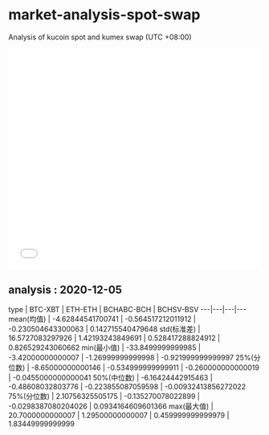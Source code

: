# market-analysis-spot-swap
Analysis of kucoin spot and kumex swap (UTC +08:00)

<iframe width="100%" height="440" src="./data.html" frameborder="no" border="0" scrolling="no"></iframe>

## analysis : 2020-12-05

type | BTC-XBT | ETH-ETH | BCHABC-BCH | BCHSV-BSV 
---|---|---|---
mean(均值) | -4.62844541700741 | -0.564517212011912 | -0.230504643300063 | 0.142715540479648
std(标准差) | 16.5727083297926 | 1.42193243849691 | 0.528417288824912 | 0.826529243060662
min(最小值) | -33.8499999999985 | -3.42000000000007 | -1.26999999999998 | -0.921999999999997
25%(分位数) | -8.65000000000146 | -0.534999999999911 | -0.260000000000019 | -0.0455000000000041
50%(中位数) | -6.16424442915463 | -0.48608032803776 | -0.223855087059598 | -0.00932413856272022
75%(分位数) | 2.10756325505175 | -0.135270078022899 | -0.0298387080204026 | 0.0934164609601366
max(最大值) | 20.7000000000007 | 1.29500000000007 | 0.459999999999979 | 1.83449999999999
